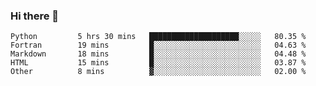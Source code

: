 ### Hi there 👋

<!--START_SECTION:waka-->

```text
Python         5 hrs 30 mins   ████████████████████░░░░░   80.35 %
Fortran        19 mins         █░░░░░░░░░░░░░░░░░░░░░░░░   04.63 %
Markdown       18 mins         █░░░░░░░░░░░░░░░░░░░░░░░░   04.48 %
HTML           15 mins         █░░░░░░░░░░░░░░░░░░░░░░░░   03.87 %
Other          8 mins          ▓░░░░░░░░░░░░░░░░░░░░░░░░   02.00 %
```

<!--END_SECTION:waka-->
